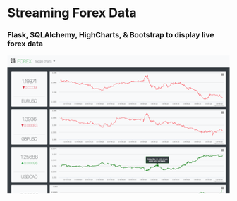 # Streaming Forex Data

### Flask, SQLAlchemy, HighCharts, & Bootstrap to display live forex data

![](md_files/screenshot.png)
